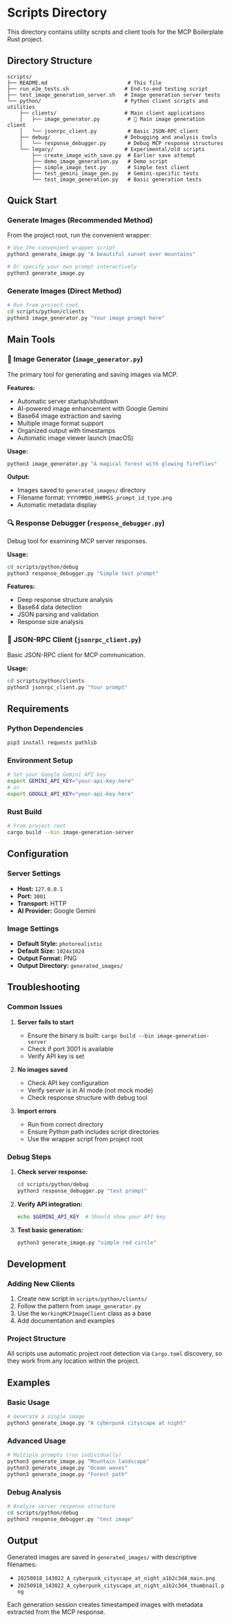# Scripts Directory

This directory contains utility scripts and client tools for the MCP Boilerplate Rust project.

## Directory Structure

```
scripts/
├── README.md                          # This file
├── run_e2e_tests.sh                  # End-to-end testing script
├── test_image_generation_server.sh   # Image generation server tests
└── python/                           # Python client scripts and utilities
    ├── clients/                      # Main client applications
    │   ├── image_generator.py         # 🎨 Main image generation client
    │   └── jsonrpc_client.py          # Basic JSON-RPC client
    ├── debug/                        # Debugging and analysis tools
    │   └── response_debugger.py       # Debug MCP response structures
    └── legacy/                       # Experimental/old scripts
        ├── create_image_with_save.py  # Earlier save attempt
        ├── demo_image_generation.py   # Demo script
        ├── simple_image_test.py       # Simple test client
        ├── test_gemini_image_gen.py   # Gemini-specific tests
        └── test_image_generation.py   # Basic generation tests
```

## Quick Start

### Generate Images (Recommended Method)

From the project root, run the convenient wrapper:

```bash
# Use the convenient wrapper script
python3 generate_image.py "A beautiful sunset over mountains"

# Or specify your own prompt interactively
python3 generate_image.py
```

### Generate Images (Direct Method)

```bash
# Run from project root
cd scripts/python/clients
python3 image_generator.py "Your image prompt here"
```

## Main Tools

### 🎨 Image Generator (`image_generator.py`)

The primary tool for generating and saving images via MCP.

**Features:**
- Automatic server startup/shutdown
- AI-powered image enhancement with Google Gemini
- Base64 image extraction and saving
- Multiple image format support
- Organized output with timestamps
- Automatic image viewer launch (macOS)

**Usage:**
```bash
python3 image_generator.py "A magical forest with glowing fireflies"
```

**Output:**
- Images saved to `generated_images/` directory
- Filename format: `YYYYMMDD_HHMMSS_prompt_id_type.png`
- Automatic metadata display

### 🔍 Response Debugger (`response_debugger.py`)

Debug tool for examining MCP server responses.

**Usage:**
```bash
cd scripts/python/debug
python3 response_debugger.py "Simple test prompt"
```

**Features:**
- Deep response structure analysis
- Base64 data detection
- JSON parsing and validation
- Response size analysis

### 📡 JSON-RPC Client (`jsonrpc_client.py`)

Basic JSON-RPC client for MCP communication.

**Usage:**
```bash
cd scripts/python/clients
python3 jsonrpc_client.py "Your prompt"
```

## Requirements

### Python Dependencies
```bash
pip3 install requests pathlib
```

### Environment Setup
```bash
# Set your Google Gemini API key
export GEMINI_API_KEY="your-api-key-here"
# or
export GOOGLE_API_KEY="your-api-key-here"
```

### Rust Build
```bash
# From project root
cargo build --bin image-generation-server
```

## Configuration

### Server Settings
- **Host:** `127.0.0.1`
- **Port:** `3001`
- **Transport:** HTTP
- **AI Provider:** Google Gemini

### Image Settings
- **Default Style:** `photorealistic`
- **Default Size:** `1024x1024`
- **Output Format:** PNG
- **Output Directory:** `generated_images/`

## Troubleshooting

### Common Issues

1. **Server fails to start**
   - Ensure the binary is built: `cargo build --bin image-generation-server`
   - Check if port 3001 is available
   - Verify API key is set

2. **No images saved**
   - Check API key configuration
   - Verify server is in AI mode (not mock mode)
   - Check response structure with debug tool

3. **Import errors**
   - Run from correct directory
   - Ensure Python path includes script directories
   - Use the wrapper script from project root

### Debug Steps

1. **Check server response:**
   ```bash
   cd scripts/python/debug
   python3 response_debugger.py "test prompt"
   ```

2. **Verify API integration:**
   ```bash
   echo $GEMINI_API_KEY  # Should show your API key
   ```

3. **Test basic generation:**
   ```bash
   python3 generate_image.py "simple red circle"
   ```

## Development

### Adding New Clients

1. Create new script in `scripts/python/clients/`
2. Follow the pattern from `image_generator.py`
3. Use the `WorkingMCPImageClient` class as a base
4. Add documentation and examples

### Project Structure

All scripts use automatic project root detection via `Cargo.toml` discovery, so they work from any location within the project.

## Examples

### Basic Usage
```bash
# Generate a single image
python3 generate_image.py "A cyberpunk cityscape at night"
```

### Advanced Usage
```bash
# Multiple prompts (run individually)
python3 generate_image.py "Mountain landscape"
python3 generate_image.py "Ocean waves"
python3 generate_image.py "Forest path"
```

### Debug Analysis
```bash
# Analyze server response structure
cd scripts/python/debug
python3 response_debugger.py "test image"
```

## Output

Generated images are saved in `generated_images/` with descriptive filenames:
- `20250918_143022_A_cyberpunk_cityscape_at_night_a1b2c3d4_main.png`
- `20250918_143022_A_cyberpunk_cityscape_at_night_a1b2c3d4_thumbnail.png`

Each generation session creates timestamped images with metadata extracted from the MCP response.